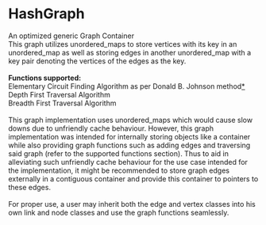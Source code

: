 # HashGraph
An optimized generic Graph Container
<br>
 This graph utilizes unordered_maps to store vertices with its key in an unordered_map as well as storing edges in
 another unordered_map with a key pair denoting the vertices of the edges as the key.
 <br>
 <br>
 <strong>Functions supported:</strong><br> 
 Elementary Circuit Finding Algorithm as per Donald B. Johnson method<a href = "https://www.cs.tufts.edu/comp/150GA/homeworks/hw1/Johnson%2075.PDF">*</a><br>
  Depth First Traversal Algorithm<br> 
  Breadth First Traversal Algorithm<br> 
  <br>
  This graph implementation uses unordered_maps which would cause slow downs due to unfriendly cache behaviour. However,
  this graph implementation was intended for internally storing objects like a container while also providing graph 
  functions such as adding edges and traversing said graph (refer to the supported functions section). Thus to aid in
  alleviating such unfriendly cache behaviour for the use case intended for the implementation, it might be recommended
  to store graph edges externally in a contiguous container and provide this container to pointers to these edges.
  <br>
  <br>
  For proper use, a user may inherit both the edge and vertex classes into his own link and node classes and use 
  the graph functions seamlessly.
  